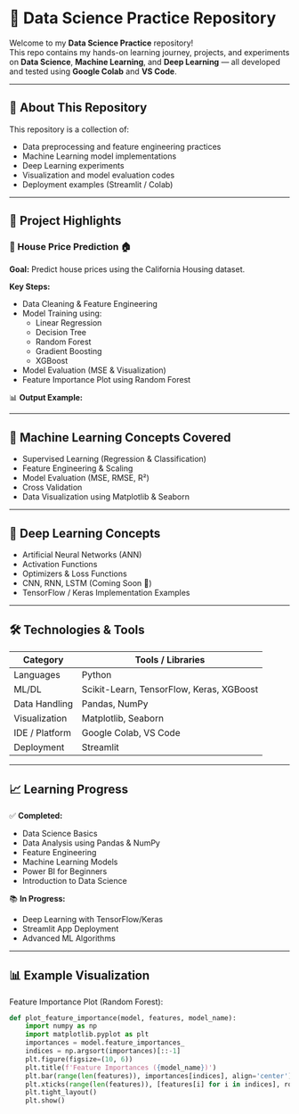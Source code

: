 # 🧠 Data Science Practice Repository

Welcome to my **Data Science Practice** repository!  
This repo contains my hands-on learning journey, projects, and experiments on **Data Science**, **Machine Learning**, and **Deep Learning** — all developed and tested using **Google Colab** and **VS Code**.

---

## 📘 About This Repository
This repository is a collection of:
- Data preprocessing and feature engineering practices  
- Machine Learning model implementations  
- Deep Learning experiments  
- Visualization and model evaluation codes  
- Deployment examples (Streamlit / Colab)  

---

## 📂 Project Highlights

### 🔹 House Price Prediction 🏠
**Goal:** Predict house prices using the California Housing dataset.  

**Key Steps:**
- Data Cleaning & Feature Engineering  
- Model Training using:
  - Linear Regression  
  - Decision Tree  
  - Random Forest  
  - Gradient Boosting  
  - XGBoost  
- Model Evaluation (MSE & Visualization)
- Feature Importance Plot using Random Forest

📊 **Output Example:**


---

## 🤖 Machine Learning Concepts Covered

- Supervised Learning (Regression & Classification)
- Feature Engineering & Scaling
- Model Evaluation (MSE, RMSE, R²)
- Cross Validation
- Data Visualization using Matplotlib & Seaborn

---

## 🧩 Deep Learning Concepts

- Artificial Neural Networks (ANN)
- Activation Functions
- Optimizers & Loss Functions
- CNN, RNN, LSTM (Coming Soon 🚀)
- TensorFlow / Keras Implementation Examples

---

## 🛠️ Technologies & Tools

| Category | Tools / Libraries |
|-----------|------------------|
| Languages | Python |
| ML/DL | Scikit-Learn, TensorFlow, Keras, XGBoost |
| Data Handling | Pandas, NumPy |
| Visualization | Matplotlib, Seaborn |
| IDE / Platform | Google Colab, VS Code |
| Deployment | Streamlit |

---

## 📈 Learning Progress

✅ **Completed:**
- Data Science Basics  
- Data Analysis using Pandas & NumPy  
- Feature Engineering  
- Machine Learning Models  
- Power BI for Beginners  
- Introduction to Data Science  

📚 **In Progress:**
- Deep Learning with TensorFlow/Keras  
- Streamlit App Deployment  
- Advanced ML Algorithms  

---

## 📊 Example Visualization

Feature Importance Plot (Random Forest):

```python
def plot_feature_importance(model, features, model_name):
    import numpy as np
    import matplotlib.pyplot as plt
    importances = model.feature_importances_
    indices = np.argsort(importances)[::-1]
    plt.figure(figsize=(10, 6))
    plt.title(f'Feature Importances ({model_name})')
    plt.bar(range(len(features)), importances[indices], align='center')
    plt.xticks(range(len(features)), [features[i] for i in indices], rotation=45, ha='right')
    plt.tight_layout()
    plt.show()
